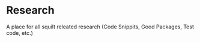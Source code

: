 # Research
A place for all squilt releated research (Code Snippits, Good Packages, Test code, etc.)
